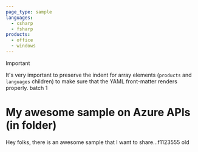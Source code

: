 ```yaml
---
page_type: sample
languages:
  - csharp
  - fsharp
products:
  - office
  - windows
---
```


>[!IMPORTANT]
>It's very important to preserve the indent for array elements (`products` and `languages` children) to make sure that the YAML front-matter renders properly. batch 1

# My awesome sample on Azure APIs (in folder)

Hey folks, there is an awesome sample that I want to share...f1123555 old
